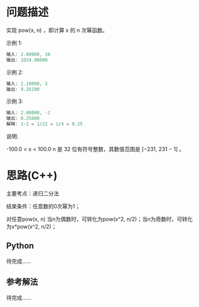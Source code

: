 # 问题描述

实现 pow(x, n) ，即计算 x 的 n 次幂函数。

示例 1:

```c++
输入: 2.00000, 10
输出: 1024.00000
```

示例 2:

```c++
输入: 2.10000, 3
输出: 9.26100
```

示例 3:

```c++
输入: 2.00000, -2
输出: 0.25000
解释: 2-2 = 1/22 = 1/4 = 0.25
```

说明:

-100.0 < x < 100.0
n 是 32 位有符号整数，其数值范围是 [−231, 231 − 1] 。

# 思路(C++)

主要考点：递归二分法

结束条件：任意数的0次幂为1；

对任意pow(x, n) 当n为偶数时，可转化为pow(x^2, n/2)；当n为奇数时，可转化为x*pow(x^2, n/2)；

## Python

待完成......

## 参考解法

待完成......